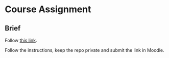 # Course Assignment

## Brief

Follow <a href="https://classroom.github.com/a/IZtdWku6" target="_blank">this link</a>.

Follow the instructions, keep the repo private and submit the link in Moodle.
